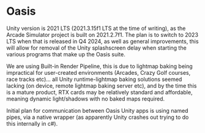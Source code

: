 # Oasis

Unity version is 2021 LTS (2021.3.15f1 LTS at the time of writing), as the Arcade Simulator project is built on 2021.2.7f1. The plan is to switch to 2023 LTS when that is released in Q4 2024, as well as general improvements, this will allow for removal of the Unity splashscreen delay when starting the various programs that make up the Oasis suite.

We are using Built-in Render Pipeline, this is due to lightmap baking being impractical for user-created environments (Arcades, Crazy Golf courses, race tracks etc)... all Unity runtime-lightmap baking solutions seemed lacking (on device, remote lightmap baking server etc), and by the time this is a mature product, RTX cards may be relatively standard and affordable, meaning dynamic light/shadows with no baked maps required.

Initial plan for communication between Oasis Unity apps is using named pipes, via a native wrapper (as apparently Unity crashes out trying to do this internally in c#).
